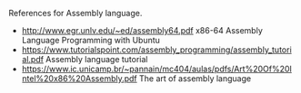 References for Assembly language.

* http://www.egr.unlv.edu/~ed/assembly64.pdf   x86-64  Assembly Language Programming with Ubuntu
* https://www.tutorialspoint.com/assembly_programming/assembly_tutorial.pdf  Assembly language tutorial
* https://www.ic.unicamp.br/~pannain/mc404/aulas/pdfs/Art%20Of%20Intel%20x86%20Assembly.pdf  The art of assembly language 
